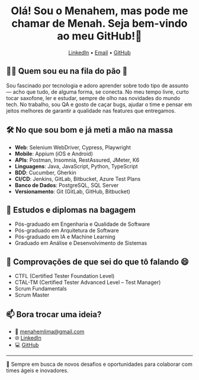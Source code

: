 <h1 align="center">Olá! Sou o Menahem, mas pode me chamar de Menah. Seja bem-vindo ao meu GitHub!👋</h1>

<p align="center">
  <a href="https://www.linkedin.com/in/menahemlima/">LinkedIn</a> •
  <a href="mailto:menahemlima@gmail.com">Email</a> •
  <a href="https://github.com/menahemlima">GitHub</a>
</p>

## 👨‍💻 Quem sou eu na fila do pão 🍞

Sou fascinado por tecnologia e adoro aprender sobre todo tipo de assunto — acho que tudo, de alguma forma, se conecta. No meu tempo livre, curto tocar saxofone, ler e estudar, sempre de olho nas novidades do mundo tech. No trabalho, sou QA e gosto de caçar bugs, ajudar o time e pensar em jeitos melhores de garantir a qualidade nas features que entregamos.

## 🛠️ No que sou bom e já meti a mão na massa

- **Web**: Selenium WebDriver, Cypress, Playwright
- **Mobile**: Appium (iOS e Android)
- **APIs**: Postman, Insomnia, RestAssured, JMeter, K6
- **Linguagens**: Java, JavaScript, Python, TypeScript
- **BDD**: Cucumber, Gherkin
- **CI/CD**: Jenkins, GitLab, Bitbucket, Azure Test Plans
- **Banco de Dados**: PostgreSQL, SQL Server
- **Versionamento**: Git (GitLab, GitHub, Bitbucket)

## 🧠 Estudos e diplomas na bagagem

- Pós-graduado em Engenharia e Qualidade de Software
- Pós-graduado em Arquitetura de Software
- Pós-graduado em IA e Machine Learning
- Graduado em Análise e Desenvolvimento de Sistemas

## 📜 Comprovações de que sei do que tô falando 😄

- CTFL (Certified Tester Foundation Level)
- CTAL-TM (Certified Tester Advanced Level – Test Manager)
- Scrum Fundamentals
- Scrum Master

## 📫 Bora trocar uma ideia?

- 📧 menahemlima@gmail.com
- 🌐 [LinkedIn](https://www.linkedin.com/in/menahemlima/)
- 💻 [GitHub](https://github.com/menahemlima)

---

🚀 Sempre em busca de novos desafios e oportunidades para colaborar com times ágeis e inovadores.
